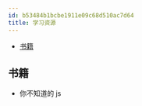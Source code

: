 ```yaml
---
id: b53484b1bcbe1911e09c68d510ac7d64
title: 学习资源
---
```


<!-- START doctoc generated TOC please keep comment here to allow auto update -->
<!-- DON'T EDIT THIS SECTION, INSTEAD RE-RUN doctoc TO UPDATE -->

- [书籍](#%E4%B9%A6%E7%B1%8D)

<!-- END doctoc generated TOC please keep comment here to allow auto update -->

## 书籍

- 你不知道的 js
